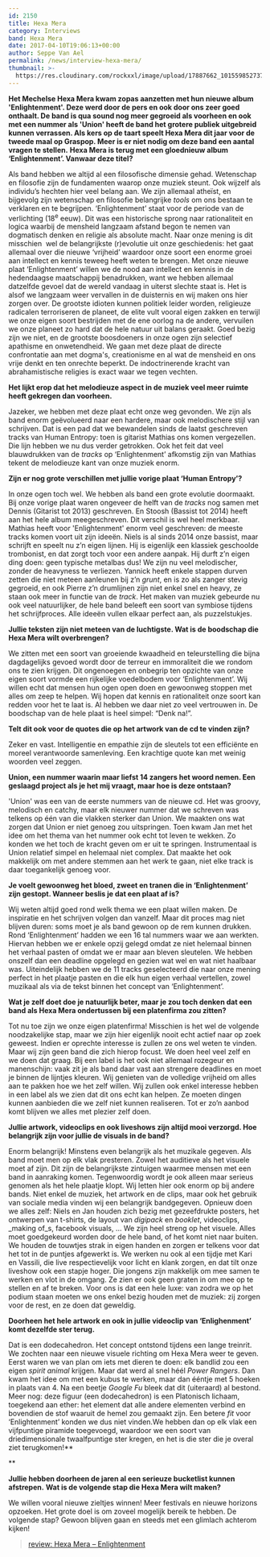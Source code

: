 ```yaml
---
id: 2150
title: Hexa Mera
category: Interviews
band: Hexa Mera
date: 2017-04-10T19:06:13+00:00
author: Seppe Van Ael
permalink: /news/interview-hexa-mera/
thumbnail: >-
  https://res.cloudinary.com/rockxxl/image/upload/17887662_10155985273773032_187117082_o.jpg
---
```

**Het Mechelse Hexa Mera kwam zopas aanzetten met hun nieuwe album 'Enlightenment'. Deze werd door de pers en ook door ons zeer goed onthaalt. De band is qua sound nog meer gegroeid als voorheen en ook met een nummer als 'Union' heeft de band het grotere publiek uitgebreid kunnen verrassen. Als kers op de taart speelt Hexa Mera dit jaar voor de tweede maal op Graspop. Meer is er niet nodig om deze band een aantal vragen te stellen.**
**Hexa Mera is terug met een gloednieuw album ‘Enlightenment’. Vanwaar deze titel?**

Als band hebben we altijd al een filosofische dimensie gehad. Wetenschap en filosofie zijn de fundamenten waarop onze muziek steunt. Ook wijzelf als individu’s hechten hier veel belang aan. We zijn allemaal atheïst, en bijgevolg zijn wetenschap en filosofie belangrijke _tools_ om ons bestaan te verklaren en te begrijpen. ‘Enlightenment’ staat voor de periode van de verlichting (18<sup>e</sup> eeuw). Dit was een historische sprong naar rationaliteit en logica waarbij de mensheid langzaam afstand begon te nemen van dogmatisch denken en religie als absolute macht. Naar onze mening is dit misschien  wel de belangrijkste (r)evolutie uit onze geschiedenis: het gaat allemaal over die nieuwe ‘vrijheid’ waardoor onze soort een enorme groei aan intellect en kennis teweeg heeft weten te brengen. Met onze nieuwe plaat ‘Enlightenment’ willen we de nood aan intellect en kennis in de hedendaagse maatschappij benadrukken, want we hebben allemaal datzelfde gevoel dat de wereld vandaag in uiterst slechte staat is. Het is alsof we langzaam weer vervallen in de duisternis en wij maken ons hier zorgen over. De grootste idioten kunnen politiek leider worden, religieuze radicalen terroriseren de planeet, de elite vult vooral eigen zakken en terwijl we onze eigen soort bestrijden met de ene oorlog na de andere, vervuilen we onze planeet zo hard dat de hele natuur uit balans geraakt. Goed bezig zijn we niet, en de grootste boosdoeners in onze ogen zijn selectief apathisme en onwetendheid. We gaan met deze plaat de directe confrontatie aan met dogma's, creationisme en al wat de mensheid en ons vrije denkt en ten onrechte beperkt. De indoctrinerende kracht van abrahamistische religies is exact waar we tegen vechten.
  
**Het lijkt erop dat het melodieuze aspect in de** **muziek veel meer ruimte heeft gekregen dan voorheen.**

Jazeker, we hebben met deze plaat echt onze weg gevonden. We zijn als band enorm geëvolueerd naar een hardere, maar ook melodischere stijl van schrijven. Dat is een pad dat we bewandelen sinds de laatst geschreven tracks van Human Entropy: toen is gitarist Mathias ons komen vergezellen. Die lijn hebben we nu dus verder getrokken. Ook het feit dat veel blauwdrukken van de _tracks_ op ‘Enlightenment’ afkomstig zijn van Mathias tekent de melodieuze kant van onze muziek enorm.

**Zijn er nog grote verschillen met jullie vorige plaat ‘Human Entropy’?**

In onze ogen toch wel. We hebben als band een grote evolutie doormaakt. Bij onze vorige plaat waren ongeveer de helft van de _tracks_ nog samen met Dennis (Gitarist tot 2013) geschreven. En Stoosh (Bassist tot 2014) heeft aan het hele album meegeschreven. Dit verschil is wel heel merkbaar. Mathias heeft voor 'Enlightenment' enorm veel geschreven: de meeste tracks komen voort uit zijn ideeën. Niels is al sinds 2014 onze bassist, maar schrijft en speelt nu z’n eigen lijnen. Hij is eigenlijk een klassiek geschoolde trombonist, en dat zorgt toch voor een andere aanpak. Hij durft z’n eigen ding doen: geen typische metalbas dus! We zijn nu veel melodischer, zonder de heavyness te verliezen. Yannick heeft enkele stappen durven zetten die niet meteen aanleunen bij z’n _grunt_, en is zo als zanger stevig gegroeid, en ook Pierre z’n drumlijnen zijn niet enkel snel en heavy, ze staan ook meer in functie van de _track_. Het maken van muziek gebeurde nu ook veel natuurlijker, de hele band beleeft een soort van symbiose tijdens het schrijfproces. Alle ideeën vullen elkaar perfect aan, als puzzelstukjes.

**Jullie teksten zijn niet meteen van de luchtigste. Wat is de boodschap die Hexa Mera wilt overbrengen?** 

We zitten met een soort van groeiende kwaadheid en teleurstelling die bijna dagdagelijks gevoed wordt door de terreur en immoraliteit die we rondom ons te zien krijgen. Dit ongenoegen en onbegrip ten opzichte van onze eigen soort vormde een rijkelijke voedelbodem voor ‘Enlightenment’. Wij willen echt dat mensen hun ogen open doen en gewoonweg stoppen met alles om zeep te helpen. Wij hopen dat kennis en rationaliteit onze soort kan redden voor het te laat is. Al hebben we daar niet zo veel vertrouwen in. De boodschap van de hele plaat is heel simpel: “Denk na!”.

**Telt dit ook voor de quotes die op het artwork van de cd te vinden zijn?**

Zeker en vast. Intelligentie en empathie zijn de sleutels tot een efficiënte en moreel verantwoorde samenleving. Een krachtige quote kan met weinig woorden veel zeggen.

**Union, een nummer waarin maar liefst 14 zangers het woord nemen. Een geslaagd project als je het mij vraagt, maar hoe is deze ontstaan?**

'Union' was een van de eerste nummers van de nieuwe cd. Het was groovy, melodisch en catchy, maar elk nieuwer nummer dat we schreven was telkens op één van die vlakken sterker dan Union. We maakten ons wat zorgen dat Union er niet genoeg zou uitspringen. Toen kwam Jan met het idee om het thema van het nummer ook echt tot leven te wekken. Zo konden we het toch de kracht geven om er uit te springen. Instrumentaal is Union relatief simpel en helemaal niet complex. Dat maakte het ook makkelijk om met andere stemmen aan het werk te gaan, niet elke track is daar toegankelijk genoeg voor.

**Je voelt gewoonweg het bloed, zweet en tranen die in ‘Enlightenment’ zijn gestopt. Wanneer beslis je dat een plaat af is?**

Wij weten altijd goed rond welk thema we een plaat willen maken. De inspiratie en het schrijven volgen dan vanzelf. Maar dit proces mag niet blijven duren: soms moet je als band gewoon op de rem kunnen drukken. Rond ‘Enlightenment’ hadden we een 16 tal nummers waar we aan werkten. Hiervan hebben we er enkele opzij gelegd omdat ze niet helemaal binnen het verhaal pasten of omdat we er maar aan bleven sleutelen. We hebben onszelf dan een deadline opgelegd en gezien wat wel en wat niet haalbaar was. Uiteindelijk hebben we de 11 tracks geselecteerd die naar onze mening perfect in het plaatje pasten en die elk hun eigen verhaal vertellen, zowel muzikaal als via de tekst binnen het concept van ‘Enlightenment’.

**Wat je zelf doet doe je natuurlijk beter, maar je zou toch denken dat een band als Hexa Mera ondertussen bij een platenfirma zou zitten?**

Tot nu toe zijn we onze eigen platenfirma! Misschien is het wel de volgende noodzakelijke stap, maar we zijn hier eigenlijk nooit echt actief naar op zoek geweest. Indien er oprechte interesse is zullen ze ons wel weten te vinden. Maar wij zijn geen band die zich hierop focust. We doen heel veel zelf en we doen dat graag. Bij een label is het ook niet allemaal rozegeur en manenschijn: vaak zit je als band daar vast aan strengere deadlines en moet je binnen de lijntjes kleuren. Wij genieten van de volledige vrijheid om alles aan te pakken hoe we het zelf willen. Wij zullen ook enkel interesse hebben in een label als we zien dat dit ons echt kan helpen. Ze moeten dingen kunnen aanbieden die we zelf niet kunnen realiseren. Tot er zo’n aanbod komt blijven we alles met plezier zelf doen.

**Jullie artwork, videoclips en ook liveshows zijn altijd mooi verzorgd. Hoe belangrijk zijn voor jullie de visuals in de band?**

Enorm belangrijk! Minstens even belangrijk als het muzikale gegeven. Als band moet men op elk vlak presteren. Zowel het auditieve als het visuele moet af zijn. Dit zijn de belangrijkste zintuigen waarmee mensen met een band in aanraking komen. Tegenwoordig wordt je ook alleen maar serieus genomen als het hele plaatje klopt. Wij letten hier ook enorm op bij andere bands. Niet enkel de muziek, het artwork en de clips, maar ook het gebruik van sociale media vinden wij een belangrijk bandgegeven. Opnieuw doen we alles zelf: Niels en Jan houden zich bezig met gezeefdrukte posters, het ontwerpen van t-shirts, de layout van _digipack_ en _booklet_, videoclips, _making of_s, facebook visuals, … We zijn heel streng op het visuele. Alles moet goedgekeurd worden door de hele band, of het komt niet naar buiten. We houden de touwtjes strak in eigen handen en zorgen er telkens voor dat het tot in de puntjes afgewerkt is. We werken nu ook al een tijdje met Kari en Vassili, die live respectievelijk voor licht en klank zorgen, en dat tilt onze liveshow ook een stapje hoger. Die jongens zijn makkelijk om mee samen te werken en vlot in de omgang. Ze zien er ook geen graten in om mee op te stellen en af te breken. Voor ons is dat een hele luxe: van zodra we op het podium staan moeten we ons enkel bezig houden met de muziek: zij zorgen voor de rest, en ze doen dat geweldig.

**Doorheen het hele artwork en ook in jullie videoclip van ‘Enlighenment’ komt dezelfde ster terug.** 

Dat is een dodecahedron. Het concept ontstond tijdens een lange treinrit. We zochten naar een nieuwe visuele richting om Hexa Mera weer te geven. Eerst waren we van plan om iets met dieren te doen: elk bandlid zou een eigen _spirit animal_ krijgen. Maar dat werd al snel héél _Power Rangers_. Dan kwam het idee om met een kubus te werken, maar dan ééntje met 5 hoeken in plaats van 4. Na een beetje _Google Fu_ bleek dat dit (uiteraard) al bestond. Meer nog: deze figuur (een dodecahedron) is een Platonisch lichaam, toegekend aan ether: het element dat alle andere elementen verbind en bovendien de stof waaruit de hemel zou gemaakt zijn. Een betere _fit_ voor ‘Enlightenment’ konden we dus niet vinden.We hebben dan op elk vlak een vijfpuntige piramide toegevoegd, waardoor we een soort van driedimensionale twaalfpuntige ster kregen, en het is die ster die je overal ziet terugkomen!**
  
** 

**Jullie hebben doorheen de jaren al een serieuze bucketlist kunnen afstrepen.** **Wat is de volgende stap die Hexa Mera wilt maken?**

We willen vooral nieuwe zieltjes winnen! Meer festivals en nieuwe horizons opzoeken. Het grote doel is om zoveel mogelijk bereik te hebben. De volgende stap? Gewoon blijven gaan en steeds met een glimlach achterom kijken!

<blockquote data-secret="qWzW49IueO" class="wp-embedded-content">
  <p>
    <a href="http://www.rockxxl.com/album-review/review-hexa-mera-enlightenment/">review: Hexa Mera – Enlightenment</a>
  </p>
</blockquote>
